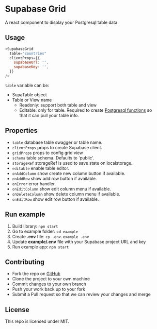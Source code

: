 # Supabase Grid

A react component to display your Postgresql table data.

## Usage

```js
<SupabaseGrid
  table="countries"
  clientProps={{
    supabaseUrl: '',
    supabaseKey: '',
  }}
/>
```

`table` variable can be:

- SupaTable object
- Table or View name
  - Readonly: support both table and view
  - Editable: only for table. Required to create [Postgresql functions](FUNCTIONS.md) so that it can pull your table info.

## Properties

- `table` database table swagger or table name.
- `clientProps` props to create Supabase client.
- `gridProps` props to config grid view
- `schema` table schema. Defaults to 'public'.
- `storageRef` storageRef is used to save state on localstorage.
- `editable` enable table editor.
- `onAddColumn` show create new column button if available.
- `onAddRow` show add row button if available.
- `onError` error handler.
- `onEditColumn` show edit column menu if available.
- `onDeleteColumn` show delete column menu if available.
- `onEditRow` show edit row button if available.

## Run example

1. Build library: `npm start`
2. Go to example folder: `cd example`
3. Create **.env** file: `cp .env.example .env`
4. Update **example/.env** file with your Supabase project URL and key
5. Run example app: `npm start`

## Contributing

- Fork the repo on [GitHub](https://github.com/supabase/grid)
- Clone the project to your own machine
- Commit changes to your own branch
- Push your work back up to your fork
- Submit a Pull request so that we can review your changes and merge

## License

This repo is licensed under MIT.
